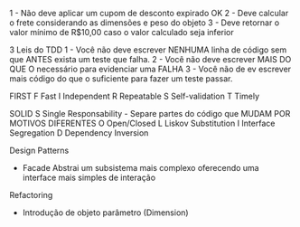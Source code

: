1 - Não deve aplicar um cupom de desconto expirado OK
2 - Deve calcular o frete considerando as dimensões e peso do objeto
3 - Deve retornar o valor mínimo de R$10,00 caso o valor calculado seja inferior

3 Leis do TDD
1 - Você não deve escrever NENHUMA linha de código sem que ANTES exista um teste que falha.
2 - Você não deve escrever MAIS DO QUE O necessário para evidenciar uma FALHA
3 - Você não de ev escrever mais código do que o suficiente para fazer um teste passar.

FIRST
F Fast
I Independent
R Repeatable
S Self-validation
T Timely

SOLID
S Single Responsability - Separe partes do código que MUDAM POR MOTIVOS DIFERENTES
O Open/Closed
L Liskov Substitution
I Interface Segregation
D Dependency Inversion


Design Patterns   
   - Facade
Abstrai um subsistema mais complexo oferecendo uma interface mais simples de interação

Refactoring
   - Introdução de objeto parâmetro (Dimension)